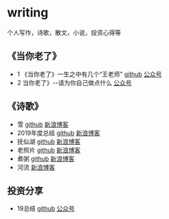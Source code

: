 # writing
个人写作，诗歌，散文，小说，投资心得等
## 《当你老了》
* 1 《当你老了》一生之中有几个“王老师” [github](/whenyouareold/《当你老了》一生之中有几个“王老师”.md) [公众号](https://mp.weixin.qq.com/s/4k_yXxArhfFt5Bx9iauJDA)
* 2 当你老了》--请为你自己做点什么 [公众号](https://mp.weixin.qq.com/s?__biz=MzA4ODIwNzE0NQ==&mid=2647581029&idx=1&sn=dd1c3cad53ce89ef7f70c71191140258&chksm=8817fb23bf6072358f073dfeb7921e53e07b8adbe1b4979c74b1f5b9556f7dd97583527c850d&token=1855669600&lang=zh_CN#rd)
## 《诗歌》
* 雪 [github](/poet/雪.md)  [新浪博客](http://blog.sina.com.cn/s/blog_539e8b700102yc4t.html)
* 2019年度总结 [github](/poet/2019.md)  [新浪博客](http://blog.sina.com.cn/s/blog_539e8b700102yceo.html)
* 抚仙湖 [github](/poet/抚仙湖.md)  [新浪博客](http://blog.sina.com.cn/s/blog_539e8b700102ycle.html)
* 老照片 [github](/poet/老照片.md)  [新浪博客](http://blog.sina.com.cn/s/blog_539e8b700102ycvm.html)
* 煮粥 [github](/poet/煮粥.md)  [新浪博客](http://blog.sina.com.cn/s/blog_539e8b700102ycxk.html)
* 河流 [新浪博客](http://blog.sina.com.cn/s/blog_539e8b700102yd96.html)
## 投资分享
* 19总结 [github](/stock/19.md) [公众号](https://mp.weixin.qq.com/s/eYxHKQJF2AN4qdTC-auzWw)
